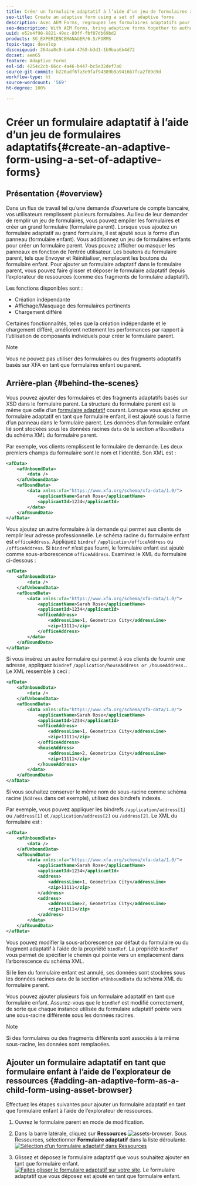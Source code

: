 ```yaml
---
title: Créer un formulaire adaptatif à l’aide d’un jeu de formulaires adaptatifs
seo-title: Create an adaptive form using a set of adaptive forms
description: Avec AEM Forms, regroupez les formulaires adaptatifs pour générer un seul grand formulaire adaptatif et explorez ses fonctionnalités.
seo-description: With AEM Forms, bring adaptive forms together to author a single large adaptive form, and understand its features.
uuid: e52e4f90-8821-49ec-89ff-fbf07db69bd2
products: SG_EXPERIENCEMANAGER/6.5/FORMS
topic-tags: develop
discoiquuid: 264aa8c0-ba64-4768-b3d1-1b9baa6b4d72
docset: aem65
feature: Adaptive Forms
exl-id: 4254c2cb-66cc-4a46-b447-bc5e32def7a0
source-git-commit: b220adf6fa3e9faf94389b9a9416b7fca2f89d9d
workflow-type: ht
source-wordcount: '569'
ht-degree: 100%

---
```


# Créer un formulaire adaptatif à l’aide d’un jeu de formulaires adaptatifs{#create-an-adaptive-form-using-a-set-of-adaptive-forms}

## Présentation {#overview}

Dans un flux de travail tel qu’une demande d’ouverture de compte bancaire, vos utilisateurs remplissent plusieurs formulaires. Au lieu de leur demander de remplir un jeu de formulaires, vous pouvez empiler les formulaires et créer un grand formulaire (formulaire parent). Lorsque vous ajoutez un formulaire adaptatif au grand formulaire, il est ajouté sous la forme d’un panneau (formulaire enfant). Vous additionnez un jeu de formulaires enfants pour créer un formulaire parent. Vous pouvez afficher ou masquer les panneaux en fonction de l’entrée utilisateur. Les boutons du formulaire parent, tels que Envoyer et Réinitialiser, remplacent les boutons du formulaire enfant. Pour ajouter un formulaire adaptatif dans le formulaire parent, vous pouvez faire glisser et déposer le formulaire adaptatif depuis l’explorateur de ressources (comme des fragments de formulaire adaptatif).

Les fonctions disponibles sont :

* Création indépendante
* Affichage/Masquage des formulaires pertinents
* Chargement différé

Certaines fonctionnalités, telles que la création indépendante et le chargement différé, améliorent nettement les performances par rapport à l’utilisation de composants individuels pour créer le formulaire parent.

>[!NOTE]
>
>Vous ne pouvez pas utiliser des formulaires ou des fragments adaptatifs basés sur XFA en tant que formulaires enfant ou parent.

## Arrière-plan {#behind-the-scenes}

Vous pouvez ajouter des formulaires et des fragments adaptatifs basés sur XSD dans le formulaire parent. La structure du formulaire parent est la même que celle d’un [formulaire adaptatif](../../forms/using/prepopulate-adaptive-form-fields.md) courant. Lorsque vous ajoutez un formulaire adaptatif en tant que formulaire enfant, il est ajouté sous la forme d’un panneau dans le formulaire parent. Les données d’un formulaire enfant lié sont stockées sous les données racines `data` de la section `afBoundData` du schéma XML du formulaire parent.

Par exemple, vos clients remplissent le formulaire de demande. Les deux premiers champs du formulaire sont le nom et l’identité. Son XML est :

```xml
<afData>
    <afUnboundData>
        <data />
    </afUnboundData>
    <afBoundData>
        <data xmlns:xfa="https://www.xfa.org/schema/xfa-data/1.0/">
            <applicantName>Sarah Rose</applicantName>
            <applicantId>1234</applicantId>
        </data>
    </afBoundData>
</afData>
```

Vous ajoutez un autre formulaire à la demande qui permet aux clients de remplir leur adresse professionnelle. Le schéma racine du formulaire enfant est `officeAddress`. Appliquez `bindref` `/application/officeAddress` ou `/officeAddress`. Si `bindref` n’est pas fourni, le formulaire enfant est ajouté comme sous-arborescence `officeAddress`. Examinez le XML du formulaire ci-dessous : 

```xml
<afData>
    <afUnboundData>
        <data />
    </afUnboundData>
    <afBoundData>
        <data xmlns:xfa="https://www.xfa.org/schema/xfa-data/1.0/">
            <applicantName>Sarah Rose</applicantName>
            <applicantId>1234</applicantId>
            <officeAddress>
                <addressLine>1, Geometrixx City</addressLine>
                <zip>11111</zip>
            </officeAddress>
        </data>
    </afBoundData>
</afData>
```

Si vous insérez un autre formulaire qui permet à vos clients de fournir une adresse, appliquez `bindref` `/application/houseAddress or /houseAddress.`. Le XML ressemble à ceci :

```xml
<afData>
    <afUnboundData>
        <data />
    </afUnboundData>
    <afBoundData>
        <data xmlns:xfa="https://www.xfa.org/schema/xfa-data/1.0/">
            <applicantName>Sarah Rose</applicantName>
            <applicantId>1234</applicantId>
            <officeAddress>
                <addressLine>1, Geometrixx City</addressLine>
                <zip>11111</zip>
            </officeAddress>
            <houseAddress>
                <addressLine>2, Geometrixx City</addressLine>
                <zip>11111</zip>
            </houseAddress>
        </data>
    </afBoundData>
</afData>
```

Si vous souhaitez conserver le même nom de sous-racine comme schéma racine (`Address` dans cet exemple), utilisez des bindrefs indexés.

Par exemple, vous pouvez appliquer les bindrefs `/application/address[1]` ou `/address[1]` et `/application/address[2]` ou `/address[2]`. Le XML du formulaire est :

```xml
<afData>
    <afUnboundData>
        <data />
    </afUnboundData>
    <afBoundData>
        <data xmlns:xfa="https://www.xfa.org/schema/xfa-data/1.0/">
            <applicantName>Sarah Rose</applicantName>
            <applicantId>1234</applicantId>
            <address>
                <addressLine>1, Geometrixx City</addressLine>
                <zip>11111</zip>
            </address>
            <address>
                <addressLine>2, Geometrixx City</addressLine>
                <zip>11111</zip>
            </address>
        </data>
    </afBoundData>
</afData>
```

Vous pouvez modifier la sous-arborescence par défaut du formulaire ou du fragment adaptatif à l’aide de la propriété `bindRef`. La propriété `bindRef` vous permet de spécifier le chemin qui pointe vers un emplacement dans l’arborescence du schéma XML.

Si le lien du formulaire enfant est annulé, ses données sont stockées sous les données racines `data` de la section `afUnboundData` du schéma XML du formulaire parent.

Vous pouvez ajouter plusieurs fois un formulaire adaptatif en tant que formulaire enfant. Assurez-vous que le `bindRef` est modifié correctement, de sorte que chaque instance utilisée du formulaire adaptatif pointe vers une sous-racine différente sous les données racines.

>[!NOTE]
>
>Si des formulaires ou des fragments différents sont associés à la même sous-racine, les données sont remplacées.

## Ajouter un formulaire adaptatif en tant que formulaire enfant à l’aide de l’explorateur de ressources {#adding-an-adaptive-form-as-a-child-form-using-asset-browser}

Effectuez les étapes suivantes pour ajouter un formulaire adaptatif en tant que formulaire enfant à l’aide de l’explorateur de ressources.

1. Ouvrez le formulaire parent en mode de modification.
1. Dans la barre latérale, cliquez sur **Ressources** ![assets-browser](assets/assets-browser.png). Sous Ressources, sélectionner **Formulaire adaptatif** dans la liste déroulante.
   [ ![Sélection d’un formulaire adaptatif dans Ressources](assets/asset.png)](assets/asset-1.png)

1. Glissez et déposez le formulaire adaptatif que vous souhaitez ajouter en tant que formulaire enfant.
   [ ![Faites glisser le formulaire adaptatif sur votre site](assets/drag-drop.png)](assets/drag-drop-1.png). Le formulaire adaptatif que vous déposez est ajouté en tant que formulaire enfant.
